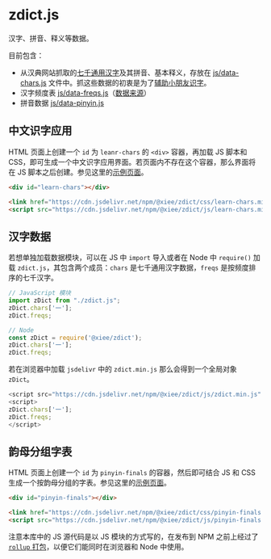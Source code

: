 # zdict.js

汉字、拼音、释义等数据。

目前包含：

-   从汉典网站抓取的[七千通用汉字](https://www.zdic.net/zd/zb/ty/)及其拼音、基本释义，存放在
    [js/data-chars.js](js/data-chars.js)
    文件中。抓这些数据的初衷是为了[辅助小朋友识字](https://yihui.org/cn/kids/2021/02/chars/)。
-   汉字频度表
    [js/data-freqs.js](js/data-freqs.js)（[数据来源](https://github.com/rbind/yihui/files/8104908/default.pdf)）
-   拼音数据 [js/data-pinyin.js](js/data-pinyin.js)

## 中文识字应用

HTML 页面上创建一个 `id` 为 `leanr-chars` 的 `<div>` 容器，再加载 JS 脚本和
CSS，即可生成一个中文识字应用界面。若页面内不存在这个容器，那么界面将在 JS
脚本之后创建。参见这里的[示例页面](https://yihui.org/cn/kids/2021/02/chars/)。

``` html
<div id="learn-chars"></div>

<link href="https://cdn.jsdelivr.net/npm/@xiee/zdict/css/learn-chars.min.css" rel="stylesheet">
<script src="https://cdn.jsdelivr.net/npm/@xiee/zdict/js/learn-chars.min.js" defer></script>
```

## 汉字数据

若想单独加载数据模块，可以在 JS 中 `import` 导入或者在 Node 中 `require()` 加载
`zdict.js`，其包含两个成员：`chars` 是七千通用汉字数据，`freqs`
是按频度排序的七千汉字。

``` javascript
// JavaScript 模块
import zDict from "./zdict.js";
zDict.chars['一'];
zDict.freqs;
```

``` javascript
// Node
const zDict = require('@xiee/zdict');
zDict.chars['一'];
zDict.freqs;
```

若在浏览器中加载 `jsdelivr` 中的 `zdict.min.js` 那么会得到一个全局对象 `zDict`。

``` javascript
<script src="https://cdn.jsdelivr.net/npm/@xiee/zdict/js/zdict.min.js" defer></script>
<script>
zDict.chars['一'];
zDict.freqs;
</script>
```

## 韵母分组字表

HTML 页面上创建一个 `id` 为 `pinyin-finals` 的容器，然后即可结合 JS 和 CSS
生成一个按韵母分组的字表。参见这里的[示例页面](https://yihui.org/cn/kids/2022/02/finals/)。

``` html
<div id="pinyin-finals"></div>

<link href="https://cdn.jsdelivr.net/npm/@xiee/zdict/css/pinyin-finals.min.css" rel="stylesheet">
<script src="https://cdn.jsdelivr.net/npm/@xiee/zdict/js/pinyin-finals.min.js" defer></script>
```

注意本库中的 JS 源代码是以 JS 模块的方式写的，在发布到 NPM 之前上经过了
[`rollup` 打包](.github/workflows/npm-publish.yml)，以便它们能同时在浏览器和
Node 中使用。
